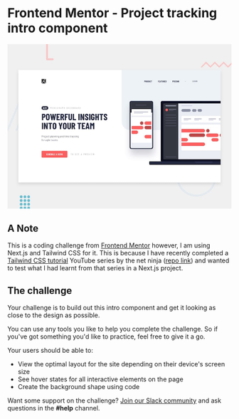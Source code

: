 # Frontend Mentor - Project tracking intro component

![Design preview for the Project tracking intro component coding challenge](./design/desktop-preview.jpg)


## A Note
This is a coding challenge from [Frontend Mentor](https://www.frontendmentor.io) however, I am using Next.js and Tailwind CSS for it. This is because 
I have recently completed a [Tailwind CSS tutorial](https://www.youtube.com/watch?v=bxmDnn7lrnk&list=PL4cUxeGkcC9gpXORlEHjc5bgnIi5HEGhw) 
YouTube series by the net ninja ([repo link](https://github.com/paul-blackwell/Tailwind-CSS-Tutorial)) and wanted to test what I had learnt from that series in a Next.js project.


## The challenge

Your challenge is to build out this intro component and get it looking as close to the design as possible.

You can use any tools you like to help you complete the challenge. So if you've got something you'd like to practice, feel free to give it a go.

Your users should be able to:

- View the optimal layout for the site depending on their device's screen size
- See hover states for all interactive elements on the page
- Create the background shape using code

Want some support on the challenge? [Join our Slack community](https://www.frontendmentor.io/slack) and ask questions in the **#help** channel.
